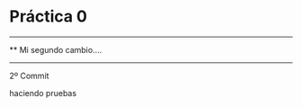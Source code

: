 # Práctica 0


***********************
**  Mi segundo cambio....
*************************


2º Commit

haciendo pruebas